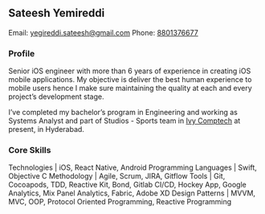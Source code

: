 ##                                                    Sateesh Yemireddi

Email: [yegireddi.sateesh@gmail.com](mailto:yegireddi.sateesh@gmail.com)             Phone: [8801376677](tel:+918801376677)

### Profile

Senior iOS engineer with more than 6 years of experience in creating iOS mobile applications. My objective is deliver the best human experience to mobile users hence I make sure maintaining the quality at each and every project’s development stage.

I’ve completed my bachelor’s program in Engineering and working as Systems Analyst and part of Studios - Sports team in [Ivy Comptech](https://www.ivy.global/) at present, in Hyderabad.


### Core Skills

Technologies | iOS, React Native, Android
Programming Languages | Swift, Objective C
Methodology | Agile, Scrum, JIRA, Gitflow
Tools | Git, Cocoapods, TDD, Reactive Kit, Bond, Gitlab CI/CD, Hockey App, Google Analytics, Mix Panel Analytics, Fabric, Adobe XD
Design Patterns | MVVM, MVC, OOP, Protocol Oriented Programming, Reactive Programming
